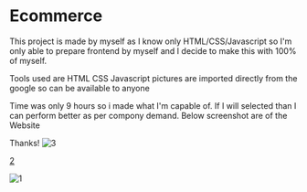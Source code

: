 
# Ecommerce
This project is made by myself as I know only HTML/CSS/Javascript 
so I'm only able to prepare frontend by myself and
I decide to make this with 100% of myself.

Tools used are
HTML
CSS
Javascript
pictures are imported directly from the google so can be available to anyone

Time was only 9 hours so i made what I'm capable of.
If I will selected than I can perform better as per compony demand.
Below screenshot are of the Website 

Thanks!
![3](https://user-images.githubusercontent.com/105154066/222170366-108c3dc4-dca8-4b18-a5aa-96ac5d189d97.png)

[2](https://user-images.githubusercontent.com/105154066/222170270-776ebde7-ccee-4c42-917c-0d09394cb5ba.png)

![1](https://user-images.githubusercontent.com/105154066/222170352-19654c87-4257-462f-a58a-c3035a5aa789.png)

